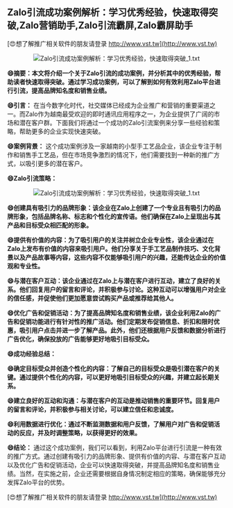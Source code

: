 ## **Zalo引流成功案例解析：学习优秀经验，快速取得突破,Zalo营销助手,Zalo引流霸屏,Zalo霸屏助手**

[😍想了解推广相关软件的朋友请登录 http://www.vst.tw](http://www.vst.tw)

 <center><img src="https://vst.tw/MP4/tuiguang/png/5.png" alt="Zalo引流成功案例解析：学习优秀经验，快速取得突破_1.txt"></center>

**😄摘要：本文将介绍一个关于Zalo引流的成功案例，并分析其中的优秀经验，帮助读者快速取得突破。通过学习成功案例，可以了解到如何有效利用Zalo平台进行引流，提高品牌知名度和销售业绩。**

**😄引言：**
在当今数字化时代，社交媒体已经成为企业推广和营销的重要渠道之一。而Zalo作为越南最受欢迎的即时通讯应用程序之一，为企业提供了广阔的市场和潜在客户群。下面我们将通过一个成功的Zalo引流案例来分享一些经验和策略，帮助更多的企业实现快速突破。

**😄案例背景：**
这个成功案例涉及一家越南的小型手工艺品企业，该企业专注于制作和销售手工艺品，但在市场竞争激烈的情况下，他们需要找到一种新的推广方式，以吸引更多的潜在客户。

**😄Zalo引流策略：**

 <center><img src="https://vst.tw/MP4/tuiguang/png/6.png" alt="Zalo引流成功案例解析：学习优秀经验，快速取得突破_1.txt"></center>

**😄创建具有吸引力的品牌形象：该企业在Zalo上创建了一个专业且有吸引力的品牌形象，包括品牌名称、标志和个性化的宣传语。他们确保在Zalo上呈现出与其产品和目标受众相匹配的形象。**

**😄提供有价值的内容：为了吸引用户的关注并树立企业专业性，该企业通过在Zalo上发布有价值的内容来吸引用户。他们分享关于手工艺品制作技巧、文化背景以及产品故事等内容，这些内容不仅能够吸引用户的兴趣，还能传达企业的价值观和专业性。**

**😄与潜在客户互动：该企业通过在Zalo上与潜在客户进行互动，建立了良好的关系。他们回复用户的留言和评论，并积极参与讨论。这种互动可以增强用户对企业的信任感，并促使他们更加愿意尝试购买产品或推荐给其他人。**

**😄优化广告和促销活动：为了提高品牌知名度和销售业绩，该企业利用Zalo的广告和促销功能进行有针对性的推广活动。他们定期发布促销信息、折扣和限时优惠，吸引用户点击并进一步了解产品。此外，他们还根据用户反馈和数据分析进行广告优化，确保投放的广告能够更好地吸引目标受众。**

**😄成功经验总结：**

**😄确定目标受众并创造个性化的内容：了解自己的目标受众是吸引潜在客户的关键。通过提供个性化的内容，可以更好地吸引目标受众的兴趣，并建立起长期关系。**

**😄建立良好的互动和沟通：与潜在客户的互动是推动销售的重要环节。回复用户的留言和评论，并积极参与相关讨论，可以建立信任和忠诚度。**

**😄利用数据进行优化：通过不断监测数据和用户反馈，了解用户对广告和促销活动的反应，并及时调整策略，以获得更好的效果。**

**😄结论：**
通过这个成功案例，我们可以看到，利用Zalo平台进行引流是一种有效的推广方式。通过创建有吸引力的品牌形象、提供有价值的内容、与潜在客户互动以及优化广告和促销活动，企业可以快速取得突破，并提高品牌知名度和销售业绩。当然，在实施之前，企业还需要根据自身情况制定相应的策略，确保能够充分发挥Zalo平台的优势。

[😍想了解推广相关软件的朋友请登录 http://www.vst.tw](http://www.vst.tw)



